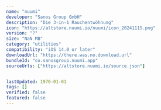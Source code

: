 ```yaml
---
name: "nuumi"
developer: "Sanos Group GmbH"
description: "Die 3-in-1 Rauchentwöhnung"
icon: "https://altstore.nuumi.io/nuumi/icon_20241115.png"
version: "?"
size: "NaN MB"
category: "utilities"
compatibility: "iOS 14.0 or later"
downloadUrl: "https://there.was.no.download.url"
bundleId: "co.sanosgroup.nuumi.app"
sourceUrls: ["https://altstore.nuumi.io/source.json"]


lastUpdated: 1970-01-01
tags: []
verified: false
featured: false
---
```

